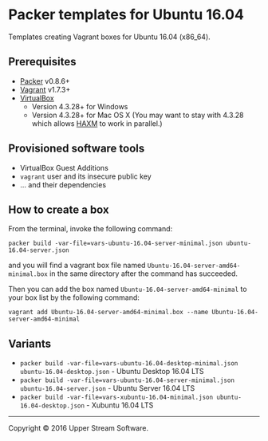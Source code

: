 # Packer templates for Ubuntu 16.04

Templates creating Vagrant boxes for Ubuntu 16.04 (x86_64).

## Prerequisites

* [Packer] v0.8.6+
* [Vagrant] v1.7.3+
* [VirtualBox]
	* Version 4.3.28+ for Windows
	* Version 4.3.28+ for Mac OS X (You may want to stay with 4.3.28 which allows [HAXM] to work in parallel.)

[Packer]: https://www.packer.io/ "Packer by HashiCorp"
[Vagrant]: https://www.vagrantup.com/ "Vagrant"
[VirtualBox]: https://www.virtualbox.org/ "Oracle VM VirtualBox"
[HAXM]: https://software.intel.com/en-us/android/articles/intel-hardware-accelerated-execution-manager
        "Intel&reg; Hardware Accelerated Execution Manager"

## Provisioned software tools

* VirtualBox Guest Additions
* `vagrant` user and its insecure public key
* ... and their dependencies

## How to create a box

From the terminal, invoke the following command:

	packer build -var-file=vars-ubuntu-16.04-server-minimal.json ubuntu-16.04-server.json

and you will find a vagrant box file named `Ubuntu-16.04-server-amd64-minimal.box`
in the same directory after the command has succeeded.

Then you can add the box named `Ubuntu-16.04-server-amd64-minimal` to your box list
by the following command:

	vagrant add Ubuntu-16.04-server-amd64-minimal.box --name Ubuntu-16.04-server-amd64-minimal

## Variants

* `packer build -var-file=vars-ubuntu-16.04-desktop-minimal.json ubuntu-16.04-desktop.json` - Ubuntu Desktop 16.04 LTS
* `packer build -var-file=vars-ubuntu-16.04-server-minimal.json ubuntu-16.04-server.json` - Ubuntu Server 16.04 LTS
* `packer build -var-file=vars-xubuntu-16.04-minimal.json ubuntu-16.04-desktop.json` - Xubuntu 16.04 LTS


- - -

Copyright &copy; 2016 Upper Stream Software.
